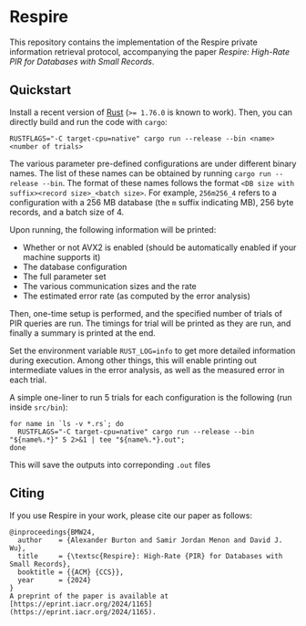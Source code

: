 # Respire

This repository contains the implementation of the Respire private information retrieval protocol,
accompanying the paper *Respire: High-Rate PIR for Databases with Small Records*.

## Quickstart
Install a recent version of [Rust](https://www.rust-lang.org/tools/install) (`>= 1.76.0` is known to work).
Then, you can directly build and run the code with `cargo`:

```
RUSTFLAGS="-C target-cpu=native" cargo run --release --bin <name> <number of trials>
```

The various parameter pre-defined configurations are under different binary names.
The list of these names can be obtained by running `cargo run --release --bin`.
The format of these names follows the format `<DB size with suffix><record size>_<batch size>`.
For example, `256m256_4` refers to a configuration with a 256 MB database (the `m` suffix indicating MB), 256 byte records, and a batch size of 4.

Upon running, the following information will be printed:

* Whether or not AVX2 is enabled (should be automatically enabled if your machine supports it)
* The database configuration
* The full parameter set
* The various communication sizes and the rate
* The estimated error rate (as computed by the error analysis)

Then, one-time setup is performed, and the specified number of trials of PIR queries are run.
The timings for trial will be printed as they are run, and finally a summary is printed at the end. 

Set the environment variable `RUST_LOG=info` to get more detailed information during execution.
Among other things, this will enable printing out intermediate values in the error analysis, as well as the measured error in each trial.

A simple one-liner to run 5 trials for each configuration is the following (run inside `src/bin`):
```shell
for name in `ls -v *.rs`; do
  RUSTFLAGS="-C target-cpu=native" cargo run --release --bin "${name%.*}" 5 2>&1 | tee "${name%.*}.out";
done
```
This will save the outputs into correponding `.out` files

## Citing
If you use Respire in your work, please cite our paper as follows:
```
@inproceedings{BMW24,
  author    = {Alexander Burton and Samir Jordan Menon and David J. Wu},
  title     = {\textsc{Respire}: High-Rate {PIR} for Databases with Small Records},
  booktitle = {{ACM} {CCS}},
  year      = {2024}
}
A preprint of the paper is available at [https://eprint.iacr.org/2024/1165](https://eprint.iacr.org/2024/1165).
```
